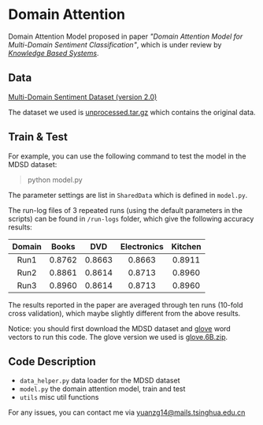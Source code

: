 # Domain Attention

Domain Attention Model proposed in paper *"Domain Attention Model for Multi-Domain Sentiment Classification"*, which is under review by [*Knowledge Based Systems*](https://www.journals.elsevier.com/knowledge-based-systems/).

## Data

[Multi-Domain Sentiment Dataset (version 2.0)](https://www.cs.jhu.edu/~mdredze/datasets/sentiment/)

The dataset we used is [unprocessed.tar.gz](https://www.cs.jhu.edu/~mdredze/datasets/sentiment/unprocessed.tar.gz) which contains the original data.

## Train & Test

For example, you can use the following command to test the model in the MDSD dataset:

> python model.py

The parameter settings are list in `SharedData` which is defined in `model.py`.

The run-log files of 3 repeated runs (using the default parameters in the scripts) can be found in `/run-logs` folder, which give the following accuracy results:

| Domain | Books | DVD | Electronics | Kitchen |
|:-----:|:-----:|:-----:|:-----:|:-----:|
| Run1 | 0.8762 | 0.8663 | 0.8663 | 0.8911 |
| Run2 | 0.8861 | 0.8614 | 0.8713 | 0.8960 |
| Run3 | 0.8960 | 0.8614 | 0.8713 | 0.8960 |

The results reported in the paper are averaged through ten runs (10-fold cross validation), which maybe slightly different from the above results.

Notice: you should first download the MDSD dataset and [glove](https://nlp.stanford.edu/projects/glove/) word vectors to run this code. The glove version we used is [glove.6B.zip](http://nlp.stanford.edu/data/glove.6B.zip).

## Code Description

 - `data_helper.py` data loader for the MDSD dataset
 - `model.py` the domain attention model, train and test
 - `utils` misc util functions
 
 
For any issues, you can contact me via [yuanzg14@mails.tsinghua.edu.cn](mailto:yuanzg14@mails.tsinghua.edu.cn)
